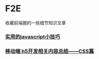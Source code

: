 # F2E
 收藏前端圈的一些细节知识文章

### [实用的javascript小技巧](http://www.w3ctrain.com/2016/01/19/jstips/) 

### [ 移动端 h5开发相关内容总结——CSS篇 ](http://blog.csdn.net/yisuowushinian/article/details/50404450)

